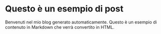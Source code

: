 # Questo è un esempio di post

Benvenuti nel mio blog generato automaticamente. Questo è un esempio di contenuto in Markdown che verrà convertito in HTML.
